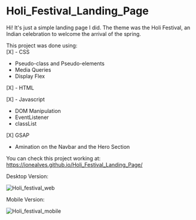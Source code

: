 # Holi_Festival_Landing_Page
Hi! It's just a simple landing page I did. The theme was the Holi Festival, an Indian celebration to welcome the arrival of the spring.

This project was done using: <br>
[X] - CSS<br>
  * Pseudo-class and Pseudo-elements<br>
  * Media Queries<br>
  * Display Flex<br>

[X] - HTML<br>

[X] - Javascript
  * DOM Manipulation<br>
  * EventListener<br>
  * classList<br>

[X] GSAP
  * Amination on the Navbar and the Hero Section<br>

You can check this project working at: https://ionealves.github.io/Holi_Festival_Landing_Page/

Desktop Version:

![Holi_festival_web](https://user-images.githubusercontent.com/99365685/198852407-1935a01f-61b7-41d5-a521-3fc90598af22.jpg)

Mobile Version:

![Holi_festival_mobile](https://user-images.githubusercontent.com/99365685/198852408-8404c246-5992-4e9a-917c-86a5f8fef2f6.jpg)

